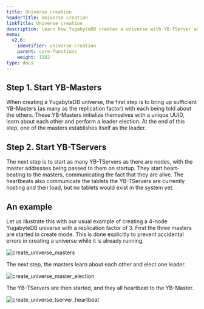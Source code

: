 ```yaml
---
title: Universe creation
headerTitle: Universe creation
linkTitle: Universe creation
description: Learn how YugabyteDB creates a universe with YB-TServer and YB-Master nodes.
menu:
  v2.6:
    identifier: universe-creation
    parent: core-functions
    weight: 1182
type: docs
---
```


## Step 1. Start YB-Masters

When creating a YugabyteDB universe, the first step is to bring up sufficient YB-Masters (as many as
the replication factor) with each being told about the others. These YB-Masters initialize themselves with a unique
UUID, learn about each other and perform a leader election. At the end of this step, one of the masters establishes itself as the leader.

## Step 2. Start YB-TServers

The next step is to start as many YB-TServers as there are nodes, with the master addresses being
passed to them on startup. They start heart-beating to the masters, communicating the fact that they
are alive. The heartbeats also communicate the tablets the YB-TServers are currently hosting and
their load, but no tablets would exist in the system yet.

## An example

Let us illustrate this with our usual example of creating a 4-node YugabyteDB universe with a
replication factor of 3. First the three masters are started in create mode. This is done explicitly
to prevent accidental errors in creating a universe while it is already running.

![create_universe_masters](/images/architecture/create_universe_masters.png)

The next step, the masters learn about each other and elect one leader.

![create_universe_master_election](/images/architecture/create_universe_master_election.png)

The YB-TServers are then started, and they all heartbeat to the YB-Master.

![create_universe_tserver_heartbeat](/images/architecture/create_universe_tserver_heartbeat.png)
